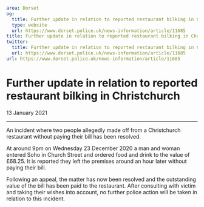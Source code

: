 ```yaml
area: Dorset
og:
  title: Further update in relation to reported restaurant bilking in Christchurch
  type: website
  url: https://www.dorset.police.uk/news-information/article/11685
title: Further update in relation to reported restaurant bilking in Christchurch |
twitter:
  title: Further update in relation to reported restaurant bilking in Christchurch
  url: https://www.dorset.police.uk/news-information/article/11685
url: https://www.dorset.police.uk/news-information/article/11685
```

# Further update in relation to reported restaurant bilking in Christchurch

13 January 2021

* * *

An incident where two people allegedly made off from a Christchurch restaurant without paying their bill has been resolved.

At around 9pm on Wednesday 23 December 2020 a man and woman entered Soho in Church Street and ordered food and drink to the value of £68.25. It is reported they left the premises around an hour later without paying their bill.

Following an appeal, the matter has now been resolved and the outstanding value of the bill has been paid to the restaurant. After consulting with victim and taking their wishes into account, no further police action will be taken in relation to this incident.
